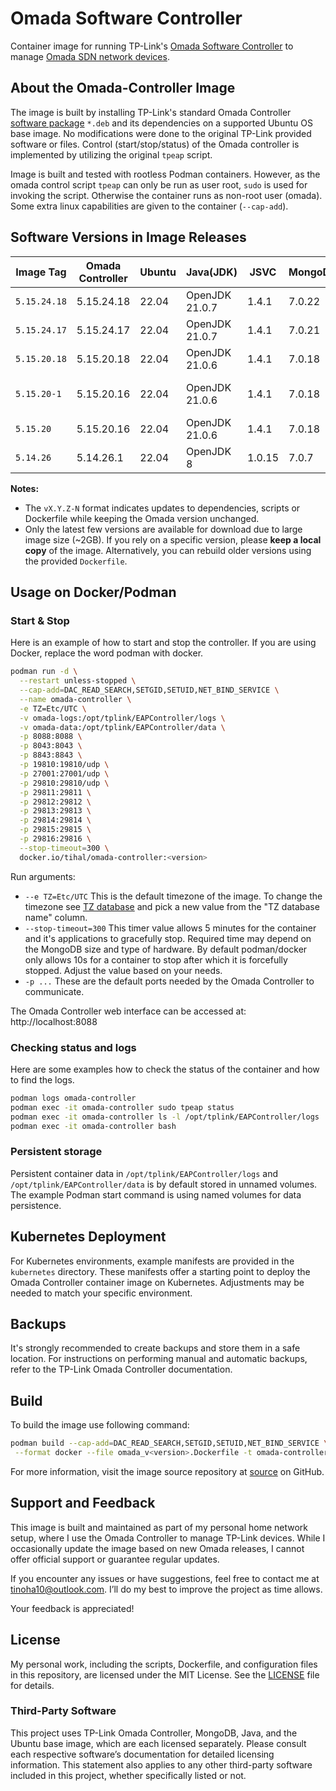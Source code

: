 # Omada Software Controller

Container image for running TP-Link's [Omada Software Controller](https://www.omadanetworks.com/us/business-networking/omada-controller-cloud-software/omada-software-controller/) to manage [Omada SDN network devices](https://www.tp-link.com/us/business-networking/all-omada/).

## About the Omada-Controller Image

The image is built by installing TP-Link's standard Omada Controller [software package](https://www.tp-link.com/us/support/download/omada-software-controller/) `*.deb` and its dependencies on a supported Ubuntu OS base image. No modifications were done to the original TP-Link provided software or files. Control (start/stop/status) of the Omada controller is implemented by utilizing the original `tpeap` script.

Image is built and tested with rootless Podman containers. However, as the omada control script `tpeap` can only be run as user root, `sudo` is used for invoking the script. Otherwise the container runs as non-root user (omada). Some extra linux capabilities are given to the container (`--cap-add`).

## Software Versions in Image Releases

| Image Tag    | Omada Controller | Ubuntu | Java(JDK)      | JSVC   | MongoDB | Notes                 |
| ------------ | ---------------- | ------ | -------------- | ------ | ------- | --------------------- |
| `5.15.24.18` | 5.15.24.18       | 22.04  | OpenJDK 21.0.7 | 1.4.1  | 7.0.22  | Release 5.15.24.18    |
| `5.15.24.17` | 5.15.24.17       | 22.04  | OpenJDK 21.0.7 | 1.4.1  | 7.0.21  | Release 5.15.24.17    |
| `5.15.20.18` | 5.15.20.18       | 22.04  | OpenJDK 21.0.6 | 1.4.1  | 7.0.18  | Release 5.15.20.18    |
| `5.15.20-1`  | 5.15.20.16       | 22.04  | OpenJDK 21.0.6 | 1.4.1  | 7.0.18  | fix:Add missing ports |
| `5.15.20`    | 5.15.20.16       | 22.04  | OpenJDK 21.0.6 | 1.4.1  | 7.0.18  | Release 5.15.20.16    |
| `5.14.26`    | 5.14.26.1        | 22.04  | OpenJDK 8      | 1.0.15 | 7.0.7   |

**Notes:**

- The `vX.Y.Z-N` format indicates updates to dependencies, scripts or Dockerfile while keeping the Omada version unchanged.
- Only the latest few versions are available for download due to large image size (~2GB). If you rely on a specific version, please **keep a local copy** of the image. Alternatively, you can rebuild older versions using the provided `Dockerfile`.

## Usage on Docker/Podman

### Start & Stop

Here is an example of how to start and stop the controller. If you are using Docker, replace the word podman with docker.

```bash
podman run -d \
  --restart unless-stopped \
  --cap-add=DAC_READ_SEARCH,SETGID,SETUID,NET_BIND_SERVICE \
  --name omada-controller \
  -e TZ=Etc/UTC \
  -v omada-logs:/opt/tplink/EAPController/logs \
  -v omada-data:/opt/tplink/EAPController/data \
  -p 8088:8088 \
  -p 8043:8043 \
  -p 8843:8843 \
  -p 19810:19810/udp \
  -p 27001:27001/udp \
  -p 29810:29810/udp \
  -p 29811:29811 \
  -p 29812:29812 \
  -p 29813:29813 \
  -p 29814:29814 \
  -p 29815:29815 \
  -p 29816:29816 \
  --stop-timeout=300 \
  docker.io/tihal/omada-controller:<version>


```

Run arguments:

- `--e TZ=Etc/UTC` This is the default timezone of the image. To change the timezone see [TZ database](https://en.wikipedia.org/wiki/List_of_tz_database_time_zones) and pick a new value from the \"TZ database name\" column.
- `--stop-timeout=300` This timer value allows 5 minutes for the container and it's applications to gracefully stop. Required time may depend on the MongoDB size and type of hardware. By default podman/docker only allows 10s for a container to stop after which it is forcefully stopped. Adjust the value based on your needs.
- `-p ...` These are the default ports needed by the Omada Controller to communicate.

The Omada Controller web interface can be accessed at:
http://localhost:8088

### Checking status and logs

Here are some examples how to check the status of the container and how to find the logs.

```bash
podman logs omada-controller
podman exec -it omada-controller sudo tpeap status
podman exec -it omada-controller ls -l /opt/tplink/EAPController/logs
podman exec -it omada-controller bash
```

### Persistent storage

Persistent container data in `/opt/tplink/EAPController/logs` and `/opt/tplink/EAPController/data` is by default stored in unnamed volumes. The example Podman start command is using named volumes for data persistence.

## Kubernetes Deployment

For Kubernetes environments, example manifests are provided in the `kubernetes` directory. These manifests offer a starting point to deploy the Omada Controller container image on Kubernetes. Adjustments may be needed to match your specific environment.

## Backups

It's strongly recommended to create backups and store them in a safe location. For instructions on performing manual and automatic backups, refer to the TP-Link Omada Controller documentation.

## Build

To build the image use following command:

```bash
podman build --cap-add=DAC_READ_SEARCH,SETGID,SETUID,NET_BIND_SERVICE \
 --format docker --file omada_v<version>.Dockerfile -t omada-controller:<version> .
```

For more information, visit the image source repository at [source](https://github.com/tinoha/omada-controller/) on GitHub.

## Support and Feedback

This image is built and maintained as part of my personal home network setup, where I use the Omada Controller to manage TP-Link devices. While I occasionally update the image based on new Omada releases, I cannot offer official support or guarantee regular updates.

If you encounter any issues or have suggestions, feel free to contact me at tinoha10@outlook.com. I’ll do my best to improve the project as time allows.

Your feedback is appreciated!

## License

My personal work, including the scripts, Dockerfile, and configuration files in this repository, are licensed under the MIT License. See the [LICENSE](https://github.com/tinoha/omada-controller/blob/main/LICENSE.txt) file for details.

### Third-Party Software

This project uses TP-Link Omada Controller, MongoDB, Java, and the Ubuntu base image, which are each licensed separately. Please consult each respective software’s documentation for detailed licensing information. This statement also applies to any other third-party software included in this project, whether specifically listed or not.
